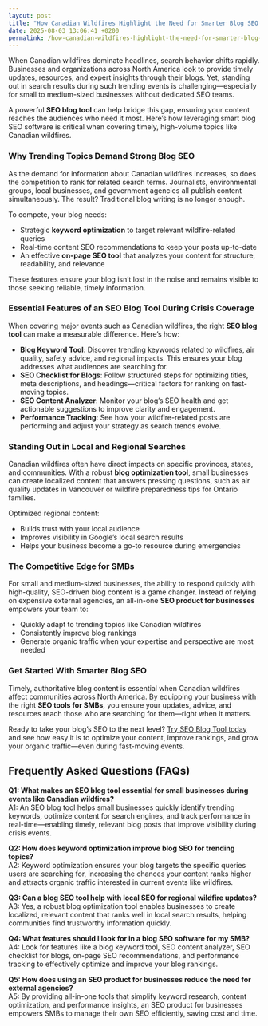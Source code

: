 ```yaml
---
layout: post
title: "How Canadian Wildfires Highlight the Need for Smarter Blog SEO Tools"
date: 2025-08-03 13:06:41 +0200
permalink: /how-canadian-wildfires-highlight-the-need-for-smarter-blog-seo-tools/
---
```

When Canadian wildfires dominate headlines, search behavior shifts rapidly. Businesses and organizations across North America look to provide timely updates, resources, and expert insights through their blogs. Yet, standing out in search results during such trending events is challenging—especially for small to medium-sized businesses without dedicated SEO teams.

A powerful **SEO blog tool** can help bridge this gap, ensuring your content reaches the audiences who need it most. Here’s how leveraging smart blog SEO software is critical when covering timely, high-volume topics like Canadian wildfires.

### Why Trending Topics Demand Strong Blog SEO

As the demand for information about Canadian wildfires increases, so does the competition to rank for related search terms. Journalists, environmental groups, local businesses, and government agencies all publish content simultaneously. The result? Traditional blog writing is no longer enough.

To compete, your blog needs:

- Strategic **keyword optimization** to target relevant wildfire-related queries  
- Real-time content SEO recommendations to keep your posts up-to-date  
- An effective **on-page SEO tool** that analyzes your content for structure, readability, and relevance  

These features ensure your blog isn’t lost in the noise and remains visible to those seeking reliable, timely information.

### Essential Features of an SEO Blog Tool During Crisis Coverage

When covering major events such as Canadian wildfires, the right **SEO blog tool** can make a measurable difference. Here’s how:

- **Blog Keyword Tool**: Discover trending keywords related to wildfires, air quality, safety advice, and regional impacts. This ensures your blog addresses what audiences are searching for.  
- **SEO Checklist for Blogs**: Follow structured steps for optimizing titles, meta descriptions, and headings—critical factors for ranking on fast-moving topics.  
- **SEO Content Analyzer**: Monitor your blog’s SEO health and get actionable suggestions to improve clarity and engagement.  
- **Performance Tracking**: See how your wildfire-related posts are performing and adjust your strategy as search trends evolve.  

### Standing Out in Local and Regional Searches

Canadian wildfires often have direct impacts on specific provinces, states, and communities. With a robust **blog optimization tool**, small businesses can create localized content that answers pressing questions, such as air quality updates in Vancouver or wildfire preparedness tips for Ontario families.

Optimized regional content:

- Builds trust with your local audience  
- Improves visibility in Google’s local search results  
- Helps your business become a go-to resource during emergencies  

### The Competitive Edge for SMBs

For small and medium-sized businesses, the ability to respond quickly with high-quality, SEO-driven blog content is a game changer. Instead of relying on expensive external agencies, an all-in-one **SEO product for businesses** empowers your team to:

- Quickly adapt to trending topics like Canadian wildfires  
- Consistently improve blog rankings  
- Generate organic traffic when your expertise and perspective are most needed  

### Get Started With Smarter Blog SEO

Timely, authoritative blog content is essential when Canadian wildfires affect communities across North America. By equipping your business with the right **SEO tools for SMBs**, you ensure your updates, advice, and resources reach those who are searching for them—right when it matters.

Ready to take your blog’s SEO to the next level? [Try SEO Blog Tool today](https://seoblogtool.com/) and see how easy it is to optimize your content, improve rankings, and grow your organic traffic—even during fast-moving events.

## Frequently Asked Questions (FAQs)

**Q1: What makes an SEO blog tool essential for small businesses during events like Canadian wildfires?**  
A1: An SEO blog tool helps small businesses quickly identify trending keywords, optimize content for search engines, and track performance in real-time—enabling timely, relevant blog posts that improve visibility during crisis events.

**Q2: How does keyword optimization improve blog SEO for trending topics?**  
A2: Keyword optimization ensures your blog targets the specific queries users are searching for, increasing the chances your content ranks higher and attracts organic traffic interested in current events like wildfires.

**Q3: Can a blog SEO tool help with local SEO for regional wildfire updates?**  
A3: Yes, a robust blog optimization tool enables businesses to create localized, relevant content that ranks well in local search results, helping communities find trustworthy information quickly.

**Q4: What features should I look for in a blog SEO software for my SMB?**  
A4: Look for features like a blog keyword tool, SEO content analyzer, SEO checklist for blogs, on-page SEO recommendations, and performance tracking to effectively optimize and improve your blog rankings.

**Q5: How does using an SEO product for businesses reduce the need for external agencies?**  
A5: By providing all-in-one tools that simplify keyword research, content optimization, and performance insights, an SEO product for businesses empowers SMBs to manage their own SEO efficiently, saving cost and time.

<script type="application/ld+json">
{
  "@context": "https://schema.org",
  "@type": "BlogPosting",
  "headline": "How Canadian Wildfires Highlight the Need for Smarter Blog SEO Tools",
  "description": "Discover why leveraging a powerful SEO blog tool is critical for small and medium-sized businesses in North America to optimize blog content during trending events like Canadian wildfires.",
  "author": {
    "@type": "Person",
    "name": "SEO Blog Tool"
  },
  "datePublished": "2024-06-01",
  "mainEntityOfPage": {
    "@type": "WebPage",
    "@id": "https://seoblogtool.com/blog/canadian-wildfires-seo-tools"
  },
  "publisher": {
    "@type": "Person",
    "name": "SEO Blog Tool"
  },
  "keywords": "SEO blog tool, blog SEO software, keyword optimization, content SEO, on-page SEO tool, blog writing SEO, blog keyword tool, SEO tools for SMBs, SEO checklist for blogs, SEO content analyzer, blog optimization tool, SEO product for businesses, improve blog rankings",
  "inLanguage": "en-US"
}
</script>

<script type="application/ld+json">
{
  "@context": "https://schema.org",
  "@type": "FAQPage",
  "mainEntity": [
    {
      "@type": "Question",
      "name": "What makes an SEO blog tool essential for small businesses during events like Canadian wildfires?",
      "acceptedAnswer": {
        "@type": "Answer",
        "text": "An SEO blog tool helps small businesses quickly identify trending keywords, optimize content for search engines, and track performance in real-time—enabling timely, relevant blog posts that improve visibility during crisis events."
      }
    },
    {
      "@type": "Question",
      "name": "How does keyword optimization improve blog SEO for trending topics?",
      "acceptedAnswer": {
        "@type": "Answer",
        "text": "Keyword optimization ensures your blog targets the specific queries users are searching for, increasing the chances your content ranks higher and attracts organic traffic interested in current events like wildfires."
      }
    },
    {
      "@type": "Question",
      "name": "Can a blog SEO tool help with local SEO for regional wildfire updates?",
      "acceptedAnswer": {
        "@type": "Answer",
        "text": "Yes, a robust blog optimization tool enables businesses to create localized, relevant content that ranks well in local search results, helping communities find trustworthy information quickly."
      }
    },
    {
      "@type": "Question",
      "name": "What features should I look for in a blog SEO software for my SMB?",
      "acceptedAnswer": {
        "@type": "Answer",
        "text": "Look for features like a blog keyword tool, SEO content analyzer, SEO checklist for blogs, on-page SEO recommendations, and performance tracking to effectively optimize and improve your blog rankings."
      }
    },
    {
      "@type": "Question",
      "name": "How does using an SEO product for businesses reduce the need for external agencies?",
      "acceptedAnswer": {
        "@type": "Answer",
        "text": "By providing all-in-one tools that simplify keyword research, content optimization, and performance insights, an SEO product for businesses empowers SMBs to manage their own SEO efficiently, saving cost and time."
      }
    }
  ]
}
</script>